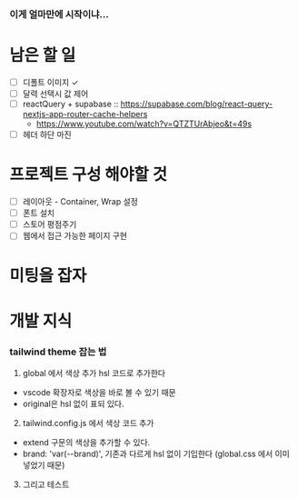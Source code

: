 ### 이게 얼마만에 시작이냐...

# 남은 할 일

- [ ] 디폴트 이미지 &check;
- [ ] 달력 선택시 값 제어
- [ ] reactQuery + supabase :: https://supabase.com/blog/react-query-nextjs-app-router-cache-helpers
  - https://www.youtube.com/watch?v=QTZTUrAbjeo&t=49s
- [ ] 헤더 하단 마진

# 프로젝트 구성 해야할 것

- [ ] 레이아웃 - Container, Wrap 설정
- [ ] 폰트 설치
- [ ] 스토어 평점주기
- [ ] 웹에서 접근 가능한 페이지 구현

# 미팅을 잡자

# 개발 지식

### tailwind theme 잡는 법

1. global 에서 색상 추가 hsl 코드로 추가한다

- vscode 확장자로 색상을 바로 볼 수 있기 때문
- original은 hsl 없이 표되 있다.

2. tailwind.config.js 에서 색상 코드 추가

- extend 구문의 색상을 추가할 수 있다.
- brand: 'var(--brand)', 기존과 다르게 hsl 없이 기입한다 (global.css 에서 이미 넣었기 때문)

3. 그리고 테스트
